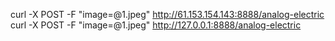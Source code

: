 curl -X POST -F "image=@1.jpeg" http://61.153.154.143:8888/analog-electric
curl -X POST -F "image=@1.jpeg" http://127.0.0.1:8888/analog-electric
